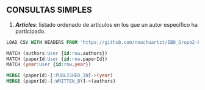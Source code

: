 ## CONSULTAS SIMPLES

1. ***Articles***: listado ordenado de artículos en los que un autor específico ha participado.



````sql
LOAD CSV WITH HEADERS FROM 'https://github.com/noachuartzt/IBD_Grupo2-P2/blob/main/parser/csv/2ca14fe14f0bd2f1363f3b735e788d12c3f9f332.csv' AS row

MATCH (authors:User {id:row.authors}) 
MATCH (paperId:User {id:row.paperId})
MATCH (year:User {id:row.year})

MERGE (paperId)-[:PUBLISHED_IN]->(year)
MERGE (paperId)-[:WRITTEN_BY]->(authors)

````